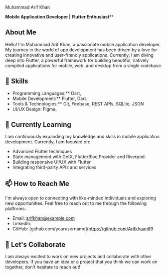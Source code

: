 Muhammad Arif Khan

**Mobile Application Developer | Flutter Enthusiast****


## About Me

Hello! I'm Muhammad Arif Khan, a passionate mobile application developer.
My journey in the world of app development has been driven by a love for creating innovative and user-friendly applications.
Currently, I am diving deep into Flutter, a powerful framework for building beautiful, natively compiled applications for mobile, web, and desktop from a single codebase.

## 🌟 Skills

- Programming Languages:** Dart,
- Mobile Development:** Flutter, Dart.
- Tools & Technologies:** Git, Firebase, REST APIs, SQLite, JSON
- UI/UX Design: Figma,

## 🌱 Currently Learning

I am continuously expanding my knowledge and skills in mobile application development. Currently, I am focused on:

- Advanced Flutter techniques
- State management with GetX, FlutterBloc,Provider and Riverpod.
- Building responsive UI/UX with Flutter
- Integrating third-party APIs and services


## 📫 How to Reach Me

I'm always open to connecting with like-minded individuals and exploring new opportunities. Feel free to reach out to me through the following platforms:

- Email: arifkhan@example.com
- LinkedIn: 
- GitHub: [github.com/yourusername](https://github.com/Arifkhaan89

## 💬 Let's Collaborate

I am always excited to work on new projects and collaborate with other developers.
If you have an idea or a project that you think we can work on together, don't hesitate to reach out!
